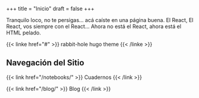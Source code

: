 +++
title = "Inicio"
draft = false
+++

Tranquilo loco, no te persigas... acá caíste en una página buena. El React, El React, vos siempre con el React... Ahora no está el React, ahora está el HTML pelado.

{{< linke href="#" >}}
rabbit-hole hugo theme
{{< /linke >}}

## Navegación del Sitio

{{< link href="/notebooks/" >}}
Cuadernos
{{< /link >}}

{{< link href="/blog/" >}}
Blog
{{< /link >}}
